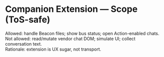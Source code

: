 <!-- status: stub; target: 150+ words -->
<!-- status: stub; target: 150+ words -->
# Companion Extension — Scope (ToS-safe)
Allowed: handle Beacon files; show bus status; open Action-enabled chats.  
Not allowed: read/mutate vendor chat DOM; simulate UI; collect conversation text.  
Rationale: extension is UX sugar, not transport.


